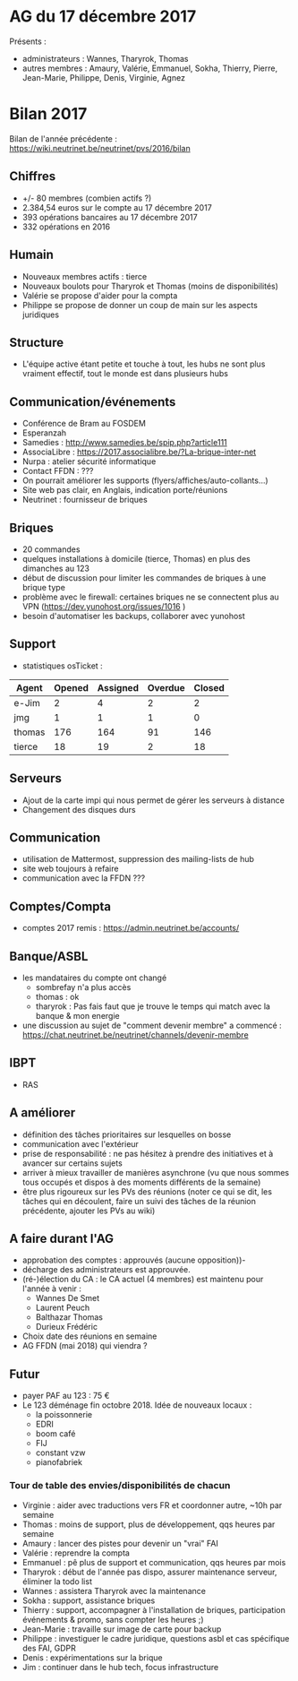 <!-- TITLE: 12-17 A.G. -->

# AG du 17 décembre 2017  
Présents :
- administrateurs : Wannes, Tharyrok, Thomas  
- autres membres : Amaury, Valérie, Emmanuel, Sokha, Thierry, Pierre, Jean-Marie, Philippe, Denis, Virginie, Agnez

# Bilan 2017

Bilan de l'année précédente : https://wiki.neutrinet.be/neutrinet/pvs/2016/bilan

## Chiffres

- +/- 80 membres (combien actifs ?)
- 2.384,54 euros sur le compte au 17 décembre 2017
- 393 opérations bancaires au 17 décembre 2017
- 332 opérations en 2016

## Humain

- Nouveaux membres actifs : tierce
- Nouveaux boulots pour Tharyrok et Thomas (moins de disponibilités) 
- Valérie se propose d'aider pour la compta
- Philippe se propose de donner un coup de main sur les aspects juridiques

## Structure

- L'équipe active étant petite et touche à tout, les hubs ne sont plus vraiment effectif, tout le monde est dans plusieurs hubs

## Communication/événements

- Conférence de Bram au FOSDEM
- Esperanzah
- Samedies : http://www.samedies.be/spip.php?article111
- AssociaLibre : https://2017.associalibre.be/?La-brique-inter-net
- Nurpa : atelier sécurité informatique
- Contact FFDN : ???
- On pourrait améliorer les supports (flyers/affiches/auto-collants…)
- Site web pas clair, en Anglais, indication porte/réunions
- Neutrinet : fournisseur de briques

## Briques

- 20 commandes
- quelques installations à domicile (tierce, Thomas) en plus des dimanches au 123
- début de discussion pour limiter les commandes de briques à une brique type
- problème avec le firewall: certaines briques ne se connectent plus au VPN (https://dev.yunohost.org/issues/1016 )
- besoin d'automatiser les backups, collaborer avec yunohost

## Support

- statistiques osTicket :

| Agent  | Opened | Assigned | Overdue | Closed |
|--------|--------|----------|---------|--------|
| e-Jim  | 2      | 4        | 2       | 2      |
| jmg    | 1      | 1        | 1       | 0      |
| thomas | 176    | 164      | 91      | 146    |
| tierce | 18     | 19       | 2       | 18     |

## Serveurs

- Ajout de la carte impi qui nous permet de gérer les serveurs à distance
- Changement des disques durs

## Communication

- utilisation de Mattermost, suppression des mailing-lists de hub
- site web toujours à refaire
- communication avec la FFDN ???

## Comptes/Compta

- comptes 2017 remis : https://admin.neutrinet.be/accounts/

## Banque/ASBL

- les mandataires du compte ont changé
  - sombrefay n'a plus accès
  - thomas : ok
  - tharyrok : Pas fais faut que je trouve le temps qui match avec la banque & mon energie
- une discussion au sujet de "comment devenir membre" a commencé : https://chat.neutrinet.be/neutrinet/channels/devenir-membre

## IBPT

- RAS

## A améliorer

- définition des tâches prioritaires sur lesquelles on bosse
- communication avec l'extérieur
- prise de responsabilité : ne pas hésitez à prendre des initiatives et à avancer sur certains sujets
- arriver à mieux travailler de manières asynchrone (vu que nous sommes tous occupés et dispos à des moments différents de la semaine)
- être plus rigoureux sur les PVs des réunions (noter ce qui se dit, les tâches qui en découlent, faire un suivi des tâches de la réunion précédente, ajouter les PVs au wiki)

## A faire durant l'AG

- approbation des comptes  : approuvés (aucune opposition))-
- décharge des administrateurs est approuvée.
- (ré-)élection du CA : le CA actuel (4 membres) est maintenu pour l'année à venir :
  - Wannes De Smet
  - Laurent Peuch
  - Balthazar Thomas
  - Durieux Frédéric
- Choix date des réunions en semaine
- AG FFDN (mai 2018) qui viendra ?

## Futur
- payer PAF au 123 : 75 € 
- Le 123 déménage fin octobre 2018. Idée de nouveaux locaux :
     - la poissonnerie
     - EDRI
     - boom café
     - FIJ
     - constant vzw
     - pianofabriek


### Tour de table des envies/disponibilités de chacun

- Virginie : aider avec traductions vers FR et coordonner autre, ~10h par semaine
- Thomas : moins de support, plus de développement, qqs heures par semaine
- Amaury : lancer des pistes pour devenir un "vrai" FAI
- Valérie : reprendre la compta
- Emmanuel : pê plus de support et communication, qqs heures par mois
- Tharyrok : début de l'année pas dispo, assurer maintenance serveur, éliminer la todo list 
- Wannes : assistera Tharyrok avec la maintenance
- Sokha : support, assistance briques
- Thierry : support, accompagner à l'installation de briques, participation événements & promo, sans compter les heures ;)
- Jean-Marie : travaille sur image de carte pour backup
- Philippe : investiguer le cadre juridique, questions asbl et cas spécifique des FAI, GDPR
- Denis : expérimentations sur la brique
- Jim : continuer dans le hub tech, focus infrastructure


